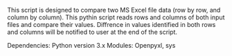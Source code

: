 This script is designed to compare two MS Excel file data (row by row, and column by column). This pythin script reads rows and columns of both input files and compare their values. Diffrence in values identified in both rows and columns will be notified to user at the end of the script.

Dependencies: 
Python version 3.x 
Modules: Openpyxl, sys
